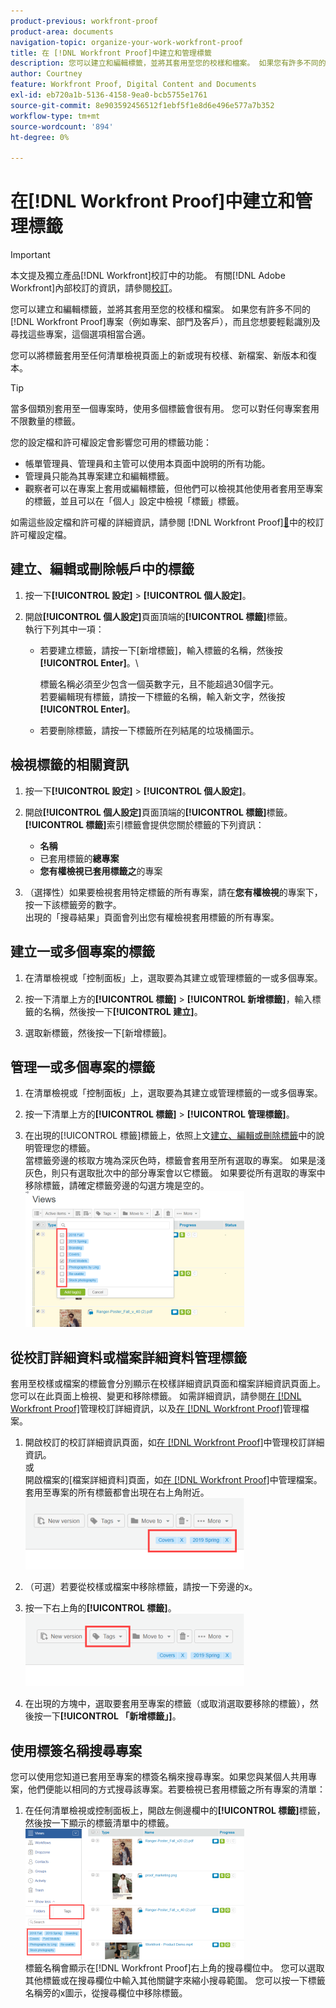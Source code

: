 ```yaml
---
product-previous: workfront-proof
product-area: documents
navigation-topic: organize-your-work-workfront-proof
title: 在 [!DNL Workfront Proof]中建立和管理標籤
description: 您可以建立和編輯標籤，並將其套用至您的校樣和檔案。 如果您有許多不同的 [!DNL Workfront Proof] 專案，例如專案、部門及客戶，而且您想要輕鬆識別及尋找這些專案，這非常合適。
author: Courtney
feature: Workfront Proof, Digital Content and Documents
exl-id: eb720a1b-5136-4158-9ea0-bcb5755e1761
source-git-commit: 8e903592456512f1ebf5f1e8d6e496e577a7b352
workflow-type: tm+mt
source-wordcount: '894'
ht-degree: 0%

---
```


# 在[!DNL Workfront Proof]中建立和管理標籤

>[!IMPORTANT]
>
>本文提及獨立產品[!DNL Workfront]校訂中的功能。 有關[!DNL Adobe Workfront]內部校訂的資訊，請參閱[校訂](../../../review-and-approve-work/proofing/proofing.md)。

您可以建立和編輯標籤，並將其套用至您的校樣和檔案。 如果您有許多不同的[!DNL Workfront Proof]專案（例如專案、部門及客戶），而且您想要輕鬆識別及尋找這些專案，這個選項相當合適。

您可以將標籤套用至任何清單檢視頁面上的新或現有校樣、新檔案、新版本和復本。

>[!TIP]
>
>當多個類別套用至一個專案時，使用多個標籤會很有用。 您可以對任何專案套用不限數量的標籤。

您的設定檔和許可權設定會影響您可用的標籤功能：

* 帳單管理員、管理員和主管可以使用本頁面中說明的所有功能。
* 管理員只能為其專案建立和編輯標籤。
* 觀察者可以在專案上套用或編輯標籤，但他們可以檢視其他使用者套用至專案的標籤，並且可以在「個人」設定中檢視「標籤」標籤。

如需這些設定檔和許可權的詳細資訊，請參閱 [!DNL Workfront Proof][&#128279;](../../../workfront-proof/wp-acct-admin/account-settings/proof-perm-profiles-in-wp.md)中的校訂許可權設定檔。

## 建立、編輯或刪除帳戶中的標籤

1. 按一下&#x200B;**[!UICONTROL 設定]** > **[!UICONTROL 個人設定]**。

1. 開啟&#x200B;**[!UICONTROL 個人設定]**&#x200B;頁面頂端的&#x200B;**[!UICONTROL 標籤]**&#x200B;標籤。\
   執行下列其中一項：

   * 若要建立標籤，請按一下[新增標籤] **&#x200B;**，輸入標籤的名稱，然後按&#x200B;**[!UICONTROL Enter]**。\

     標籤名稱必須至少包含一個英數字元，且不能超過30個字元。\
      若要編輯現有標籤，請按一下標籤的名稱，輸入新文字，然後按&#x200B;**[!UICONTROL Enter]**。

   * 若要刪除標籤，請按一下標籤所在列結尾的垃圾桶圖示。

## 檢視標籤的相關資訊

1. 按一下&#x200B;**[!UICONTROL 設定]** > **[!UICONTROL 個人設定]**。

1. 開啟&#x200B;**[!UICONTROL 個人設定]**&#x200B;頁面頂端的&#x200B;**[!UICONTROL 標籤]**&#x200B;標籤。\
   **[!UICONTROL 標籤]**&#x200B;索引標籤會提供您關於標籤的下列資訊：

   * **名稱**
   * 已套用標籤的&#x200B;**總專案**
   * **您有權檢視已套用標籤之**&#x200B;的專案

1. （選擇性）如果要檢視套用特定標籤的所有專案，請在&#x200B;**您有權檢視**&#x200B;的專案下，按一下該標籤旁的數字。\
   出現的「搜尋結果」頁面會列出您有權檢視套用標籤的所有專案。

## 建立一或多個專案的標籤

1. 在清單檢視或「控制面板」上，選取要為其建立或管理標籤的一或多個專案。
1. 按一下清單上方的&#x200B;**[!UICONTROL 標籤]** > **[!UICONTROL 新增標籤]**，輸入標籤的名稱，然後按一下&#x200B;**[!UICONTROL 建立]**。

1. 選取新標籤，然後按一下[新增標籤]。**&#x200B;**

## 管理一或多個專案的標籤

1. 在清單檢視或「控制面板」上，選取要為其建立或管理標籤的一或多個專案。
1. 按一下清單上方的&#x200B;**[!UICONTROL 標籤]** > **[!UICONTROL 管理標籤]**。

1. 在出現的[!UICONTROL 標籤]標籤上，依照上文[建立、編輯或刪除標籤](https://support.workfront.com/knowledge/articles/115004379508/en-us?brand_id=662728&amp;return_to=%2Fhc%2Fen-us%2Farticles%2F115004379508#CreatingEditingDeletingTag)中的說明管理您的標籤。\
   當標籤旁邊的核取方塊為深灰色時，標籤會套用至所有選取的專案。 如果是淺灰色，則只有選取批次中的部分專案會以它標籤。 如果要從所有選取的專案中移除標籤，請確定標籤旁邊的勾選方塊是空的。\
   ![Tags_menu_-_Dark_and_light_checks.png](assets/tags-menu---dark-and-light-checks-350x217.png)

## 從校訂詳細資料或檔案詳細資料管理標籤

套用至校樣或檔案的標籤會分別顯示在校樣詳細資訊頁面和檔案詳細資訊頁面上。 您可以在此頁面上檢視、變更和移除標籤。 如需詳細資訊，請參閱[在 [!DNL Workfront Proof]](../../../workfront-proof/wp-work-proofsfiles/manage-your-work/manage-proof-details.md)管理校訂詳細資訊，以及[在 [!DNL Workfront Proof]](../../../workfront-proof/wp-work-proofsfiles/manage-your-work/manage-files.md)管理檔案。

1. 開啟校訂的校訂詳細資訊頁面，如[在 [!DNL Workfront Proof]](../../../workfront-proof/wp-work-proofsfiles/manage-your-work/manage-proof-details.md)中管理校訂詳細資訊。\
   或\
   開啟檔案的[檔案詳細資料]頁面，如[在 [!DNL Workfront Proof]](../../../workfront-proof/wp-work-proofsfiles/manage-your-work/manage-files.md)中管理檔案。\
   套用至專案的所有標籤都會出現在右上角附近。\
   ![Tags_on_Details_page.png](assets/tags-on-details-page-350x114.png)

1. （可選）若要從校樣或檔案中移除標籤，請按一下旁邊的x。
1. 按一下右上角的&#x200B;**[!UICONTROL 標籤]**。\
   ![Tags_button_on_Details_page.png](assets/tags-button-on-details-page-350x116.png)

1. 在出現的方塊中，選取要套用至專案的標籤（或取消選取要移除的標籤），然後按一下&#x200B;**[!UICONTROL 「新增標籤」]**。

## 使用標簽名稱搜尋專案

您可以使用您知道已套用至專案的標簽名稱來搜尋專案。如果您與某個人共用專案，他們便能以相同的方式搜尋該專案。若要檢視已套用標籤之所有專案的清單：

1. 在任何清單檢視或控制面板上，開啟左側邊欄中的&#x200B;**[!UICONTROL 標籤]**&#x200B;標籤，然後按一下顯示的標籤清單中的標籤。\
   ![Searching_by_tag.png](assets/searching-by-tag-350x209.png)\
   標籤名稱會顯示在[!DNL Workfront Proof]右上角的搜尋欄位中。 您可以選取其他標籤或在搜尋欄位中輸入其他關鍵字來縮小搜尋範圍。 您可以按一下標籤名稱旁的x圖示，從搜尋欄位中移除標籤。
